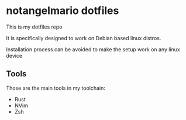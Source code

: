 # notangelmario dotfiles

This is my dotfiles repo

It is specifically designed to work on 
Debian based linux distros.

Installation process can be avoided to make the
setup work on any linux device

## Tools

Those are the main tools in my toolchain:

* Rust
* NVim
* Zsh
